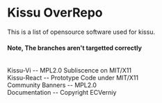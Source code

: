 # Kissu OverRepo

This is a list of opensource software used for kissu. <br/>
#### Note, The branches aren't targetted correctly

<br/>
Kissu-Vi -- MPL2.0 Subliscence on MIT/X11
<br/>
Kissu-React -- Prototype Code under MIT/X11
<br/>
Community Banners -- MPL2.0 
<br/>
Documentation --  Copyright ECVerniy
